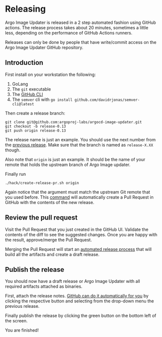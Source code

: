 # Releasing

Argo Image Updater is released in a 2 step automated fashion using GitHub actions. The release process takes about 20 minutes, sometimes a little less, depending on the performance of GitHub Actions runners.

Releases can only be done by people that have write/commit access on the Argo Image Updater GitHub repository.

## Introduction

First install on your workstation the following:

1. GoLang 
1. The `git` executable
1. The [GitHub CLI](https://cli.github.com/)
1. The `semver` cli with `go install github.com/davidrjonas/semver-cli@latest`

Then create a release branch:

```
git clone git@github.com:argoproj-labs/argocd-image-updater.git
git checkout -b release-0.13
git push origin release-0.13
```

The release name is just an example. You should use the next number from the [previous release](https://github.com/argoproj-labs/argocd-image-updater/releases). Make sure that the branch is named as `release-X.XX` though.

Also note that `origin` is just an example. It should be the name of your remote that holds the upstream branch of Argo Image updater.

Finally run

```
./hack/create-release-pr.sh origin
```

Again notice that the argument must match the upstream Git remote that you used before. This [command](https://github.com/argoproj-labs/argocd-image-updater/blob/master/hack/create-release-pr.sh) will automatically create a Pull Request in GitHub with the contents of the new release.

## Review the pull request

Visit the Pull Request that you just created in the GitHub UI. Validate the contents of the diff to see the suggested changes.
Once you are happy with the result, approve/merge the Pull Request.

Merging the Pull Request will start an [automated release process](https://github.com/argoproj-labs/argocd-image-updater/blob/master/.github/workflows/create-release-draft.yaml) that will build all the artifacts
and create a draft release.

## Publish the release

You should now have a draft release or Argo Image Updater with all required artifacts attached as binaries.

First, attach the release notes. [GitHub can do it automatically for you](https://docs.github.com/en/repositories/releasing-projects-on-github/automatically-generated-release-notes) by clicking the respective button
and selecting from the drop-down menu the previous release.

Finally publish the release by clicking the green button on the bottom left of the screen.

You are finished!










